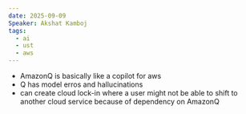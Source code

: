 ```yaml
---
date: 2025-09-09
Speaker: Akshat Kamboj
tags:
  - ai
  - ust
  - aws
---
```

- AmazonQ is basically like a copilot for aws 
- Q has model erros and hallucinations 
- can create cloud lock-in where a user might not be able to shift to another cloud service because of dependency on AmazonQ

